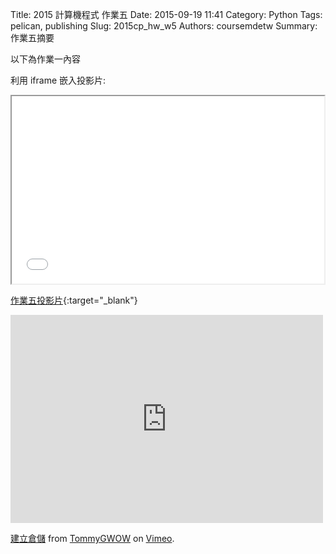 Title: 2015 計算機程式 作業五
Date: 2015-09-19 11:41
Category: Python
Tags: pelican, publishing
Slug: 2015cp_hw_w5
Authors: coursemdetw
Summary: 作業五摘要

以下為作業一內容

利用 iframe 嵌入投影片:

<iframe src="40423137_cp_w5_p.html" width="500" height="300"></iframe>

[作業五投影片](40423137_cp_w5_p.html){:target="_blank"}


<iframe src="https://player.vimeo.com/video/146005325" width="500" height="333" frameborder="0" webkitallowfullscreen mozallowfullscreen allowfullscreen></iframe> <p><a href="https://vimeo.com/146005325">建立倉儲</a> from <a href="https://vimeo.com/user45109608">TommyGWOW</a> on <a href="https://vimeo.com">Vimeo</a>.</p>